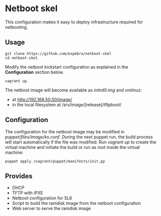 Netboot skel
============

This configuration makes it easy to deploy infrastructure required for 
netbooting.

Usage
-----

    git clone https://github.com/espebra/netboot-skel
    cd netboot-skel

Modify the netboot kickstart configuration as explained in the **Configuration** section below.

    vagrant up

The netboot image will become available as *initrd0.img* and *vmlinuz*:

* at http://192.168.50.50/image/
* in the local filesystem at /srv/image/[release]/tftpboot/

Configuration
-------------

The configuration for the netboot image may be modified in *puppet/files/image/ks.conf*. During the next puppet run, the build process will start automatically if the file was modified. Run *vagrant up* to create the virtual machine and initiate the build or run as root inside the virtual machine:

    puppet apply /vagrant/puppet/manifests/init.pp

Provides
--------

* DHCP
* TFTP with iPXE
* Netboot configuration for SL6
* Script to build the ramdisk image from the netboot configuration
* Web server to serve the ramdisk image

